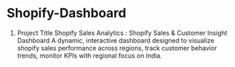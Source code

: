 # Shopify-Dashboard
1. Project Title
   Shopify Sales Analytics : Shopify Sales & Customer Insight Dashboard
A dynamic, interactive dashboard designed to visualize shopify sales performance across regions, track customer behavior trends, monitor KPIs with regional focus on India.
